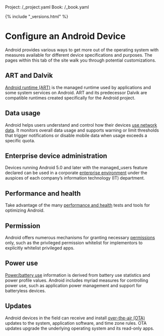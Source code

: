Project: /_project.yaml
Book: /_book.yaml

{% include "_versions.html" %}

<!--
  Copyright 2019 The Android Open Source Project

  Licensed under the Apache License, Version 2.0 (the "License");
  you may not use this file except in compliance with the License.
  You may obtain a copy of the License at

      http://www.apache.org/licenses/LICENSE-2.0

  Unless required by applicable law or agreed to in writing, software
  distributed under the License is distributed on an "AS IS" BASIS,
  WITHOUT WARRANTIES OR CONDITIONS OF ANY KIND, either express or implied.
  See the License for the specific language governing permissions and
  limitations under the License.
-->

# Configure an Android Device

Android provides various ways to get more out of the operating system with
measures available for different device specifications and purposes. The pages
within this tab of the site walk you through potential customizations.

## ART and Dalvik
[Android runtime (ART)](/devices/tech/dalvik) is the managed runtime used by
applications and some system services on Android. ART and its predecessor Dalvik
are compatible runtimes created specifically for the Android project.

## Data usage
Android helps users understand and control how their devices
[use network data](/devices/tech/datausage). It monitors overall data usage and
supports warning or limit thresholds that trigger notifications or disable
mobile data when usage exceeds a specific quota.

## Enterprise device administration
Devices running Android 5.0 and later with the managed_users feature declared
can be used in a corporate [enterprise environment](/devices/tech/admin) under
the auspices of each company’s information technology (IT) department.

## Performance and health
Take advantage of the many [performance and health](/devices/tech/health) tests
and tools for optimizing Android.

## Permission
Android offers numerous mechanisms for granting necessary
[permissions](/devices/tech/config/perms-whitelist) only, such as the privileged
permission whitelist for implementors to explicitly whitelist privileged apps.

## Power use
[Power/battery use](/devices/tech/power) information is derived from battery use
statistics and power profile values. Android includes myriad measures for
controlling power use, such as application power management and support for
batteryless devices.

## Updates
Android devices in the field can receive and install
[over-the-air (OTA)](/devices/tech/ota/) updates to the system, application
software, and time zone rules. OTA updates upgrade the underlying operating
system and its read-only apps.
